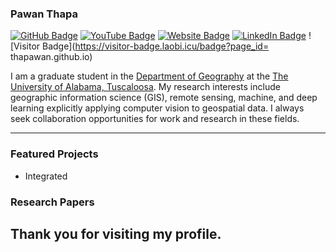 
### Pawan Thapa

[![GitHub Badge](https://img.shields.io/github/followers/thapawan?style=social)](https://github.com/thapawan?tab=followers)
[![YouTube Badge](https://img.shields.io/badge/My-YouTube-red)](https://www.youtube.com/@learnsomethingtoday)
[![Website Badge](https://img.shields.io/badge/Personal-Website-green)](https://thapawan.github.io/)
[![LinkedIn Badge](https://img.shields.io/badge/My-LinkedIn-blue)](https://www.linkedin.com/in/pawan-thapa-916aa360)
![Visitor Badge](https://visitor-badge.laobi.icu/badge?page_id= thapawan.github.io)

I am a graduate student in the [Department of Geography](https://geography.ua.edu/) at the [The University of Alabama, Tuscaloosa](https://www.ua.edu/). My research interests include geographic information science (GIS), remote sensing, machine, and deep learning explicitly applying computer vision to geospatial data. I always seek collaboration opportunities for work and research in these fields.

---

### Featured Projects
- Integrated

### Research Papers



## Thank you for visiting my profile.
